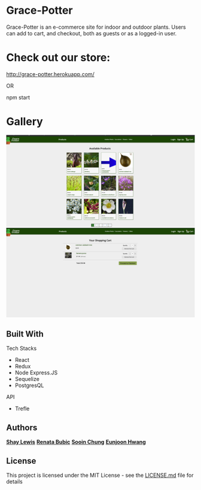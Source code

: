 # Grace-Potter

​Grace-Potter is an e-commerce site for indoor and outdoor plants. Users can add to cart, and checkout, both as guests or as a logged-in user.

# Check out our store:

http://grace-potter.herokuapp.com/

OR

npm start

# Gallery

![github-small](public/images/all-products.png)
![github-small](public/images/carts.png)

## Built With

Tech Stacks

- React
- Redux
- Node Express.JS
- Sequelize
- PostgresQL

API

- Trefle

## Authors

[**Shay Lewis**](https://github.com/shaylew/)
[**Renata Bubic**](https://github.com/renatabubic)
[**Sooin Chung**](https://github.com/sooinc)
[**Eunjoon Hwang**](https://github.com/joonybejoy)

## License

This project is licensed under the MIT License - see the [LICENSE.md](LICENSE.md) file for details
